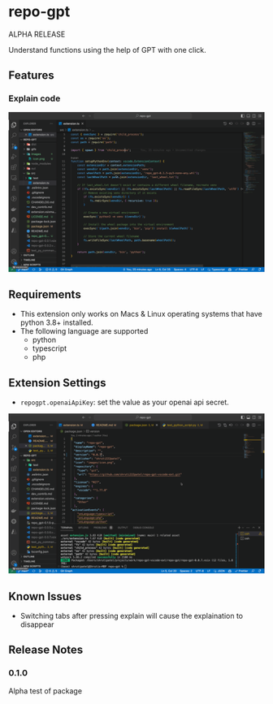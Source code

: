 # repo-gpt
ALPHA RELEASE

Understand functions using the help of GPT with one click.

## Features
### Explain code
![feature explain](./images/explain_demo.gif)

## Requirements

* This extension only works on Macs & Linux operating systems that have python 3.8+ installed.
* The following language are supported
  * python
  * typescript
  * php

## Extension Settings

* `repogpt.openaiApiKey`: set the value as your openai api secret. 

![how to add openai key](./images/add_openai_key.gif)

## Known Issues

* Switching tabs after pressing explain will cause the explaination to disappear

## Release Notes

### 0.1.0

Alpha test of package


